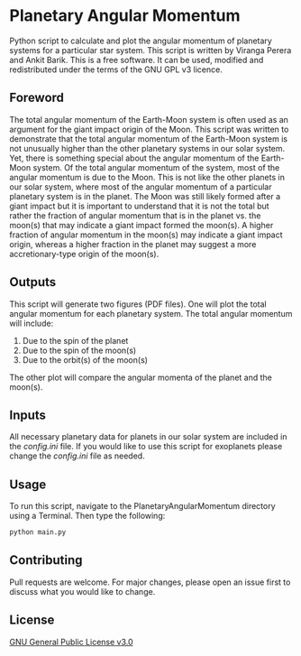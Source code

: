 # Planetary Angular Momentum

Python script to calculate and plot the angular momentum of planetary systems for a particular star system. This script is written by Viranga Perera and Ankit Barik. This is a free software. It can be used, modified and redistributed under the terms of the GNU GPL v3 licence.

## Foreword
The total angular momentum of the Earth-Moon system is often used as an argument for the giant impact origin of the Moon. This script was written to demonstrate that the total angular momentum of the Earth-Moon system is not unusually higher than the other planetary systems in our solar system. Yet, there is something special about the angular momentum of the Earth-Moon system. Of the total angular momentum of the system, most of the angular momentum is due to the Moon. This is not like the other planets in our solar system, where most of the angular momentum of a particular planetary system is in the planet. The Moon was still likely formed after a giant impact but it is important to understand that it is not the total but rather the fraction of angular momentum that is in the planet vs. the moon(s) that may indicate a giant impact formed the moon(s). A higher fraction of angular momentum in the moon(s) may indicate a giant impact origin, whereas a higher fraction in the planet may suggest a more accretionary-type origin of the moon(s).

## Outputs
This script will generate two figures (PDF files). One will plot the total angular momentum for each planetary system. The total angular momentum will include: 
1. Due to the spin of the planet
2. Due to the spin of the moon(s)
3. Due to the orbit(s) of the moon(s)

The other plot will compare the angular momenta of the planet and the moon(s).

## Inputs
All necessary planetary data for planets in our solar system are included in the *config.ini* file. If you would like to use this script for exoplanets please change the *config.ini* file as needed.

## Usage
To run this script, navigate to the PlanetaryAngularMomentum directory using a Terminal. Then type the following:
```bash
python main.py
```

## Contributing
Pull requests are welcome. For major changes, please open an issue first to discuss what you would like to change.

## License
[GNU General Public License v3.0](http://www.gnu.org/licenses/gpl-3.0.en.html)
